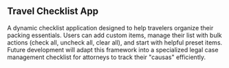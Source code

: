 ## Travel Checklist App

A dynamic checklist application designed to help travelers organize their packing essentials. Users can add custom items, manage their list with bulk actions (check all, uncheck all, clear all), and start with helpful preset items. Future development will adapt this framework into a specialized legal case management checklist for attorneys to track their "causas" efficiently.
